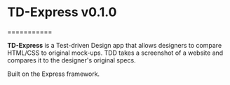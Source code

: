 # TD-Express v0.1.0

===========

**TD-Express** is a Test-driven Design app that allows designers to compare HTML/CSS to original mock-ups. TDD takes a screenshot of a website and compares it to the designer's original specs.

Built on the Express framework.